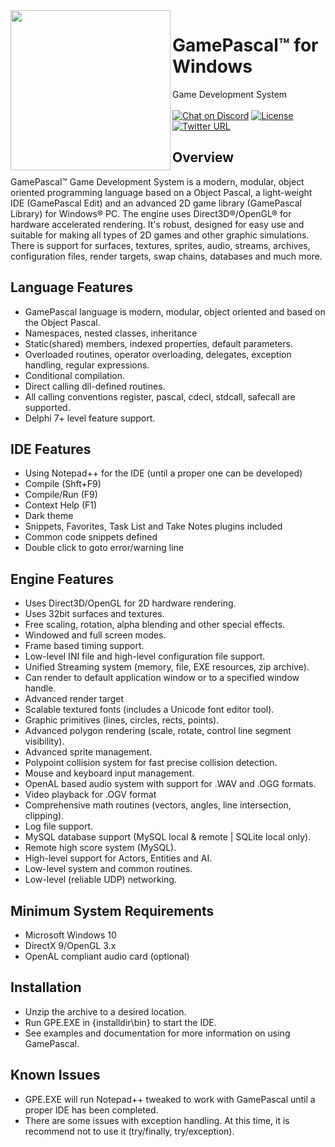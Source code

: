 <img align="left" src="https://github.com/tinyBigGAMES/GamePascal/blob/master/logo/GamePascal_256x256.png" width=256>

# GamePascal&trade; for Windows
Game Development System<br/><br/>
[![Chat on Discord](https://img.shields.io/discord/574777650762219541)](https://discord.gg/tcGxFat)
[![License](https://img.shields.io/badge/License-GamePascal-blue.svg)](LICENSE.md)
[![Twitter URL](https://img.shields.io/twitter/url/http/shields.io.svg?style=social&label=Follow)](https://twitter.com/tinybiggames)
## Overview
GamePascal™ Game Development System is a modern, modular, object oriented programming language based on a Object Pascal, a light-weight IDE (GamePascal Edit) and an advanced 2D game library (GamePascal Library) for Windows® PC. The engine uses Direct3D®/OpenGL® for hardware accelerated rendering. It's robust, designed for easy use and suitable for making all types of 2D games and other graphic simulations. There is support for surfaces, textures, sprites, audio, streams, archives, configuration files, render targets, swap chains, databases and much more.
## Language Features
* GamePascal language is modern, modular, object oriented and based on the Object Pascal.
* Namespaces, nested classes, inheritance
* Static(shared) members, indexed properties, default parameters.
* Overloaded routines, operator overloading, delegates, exception handling, regular expressions.
* Conditional compilation. 
* Direct calling dll-defined routines. 
* All calling conventions register, pascal, cdecl, stdcall, safecall are supported.
* Delphi 7+ level feature support.
## IDE Features
* Using Notepad++ for the IDE (until a proper one can be developed)
* Compile (Shft+F9)
* Compile/Run (F9)
* Context Help (F1)
* Dark theme
* Snippets, Favorites, Task List and Take Notes plugins included
* Common code snippets defined
* Double click to goto error/warning line
## Engine Features
* Uses Direct3D/OpenGL for 2D hardware rendering.
* Uses 32bit surfaces and textures.
* Free scaling, rotation, alpha blending and other special effects.
* Windowed and full screen modes.
* Frame based timing support.
* Low-level INI file and high-level configuration file support.
* Unified Streaming system (memory, file, EXE resources, zip archive).
* Can render to default application window or to a specified window handle.
* Advanced render target
* Scalable textured fonts (includes a Unicode font editor tool).
* Graphic primitives (lines, circles, rects, points).
* Advanced polygon rendering (scale, rotate, control line segment visibility).
* Advanced sprite management.
* Polypoint collision system for fast precise collision detection.
* Mouse and keyboard input management.
* OpenAL based audio system with support for .WAV and .OGG formats.
* Video playback for .OGV format
* Comprehensive math routines (vectors, angles, line intersection, clipping).
* Log file support.
* MySQL database support (MySQL local & remote | SQLite local only).
* Remote high score system (MySQL).
* High-level support for Actors, Entities and AI.
* Low-level system and common routines.
* Low-level (reliable UDP) networking.
## Minimum System Requirements
* Microsoft Windows 10
* DirectX 9/OpenGL 3.x
* OpenAL compliant audio card (optional)
## Installation
* Unzip the archive to a desired location.
* Run GPE.EXE in {installdir\bin} to start the IDE.
* See examples and documentation for more information on using GamePascal.
## Known Issues
* GPE.EXE will run Notepad++ tweaked to work with GamePascal until a proper IDE has been completed.
* There are some issues with exception handling. At this time, it is recommend not to use it (try/finally, try/exception).

